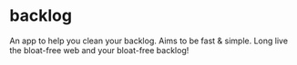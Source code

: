 # backlog

An app to help you clean your backlog. Aims to be fast & simple. Long live the bloat-free web and your bloat-free backlog!